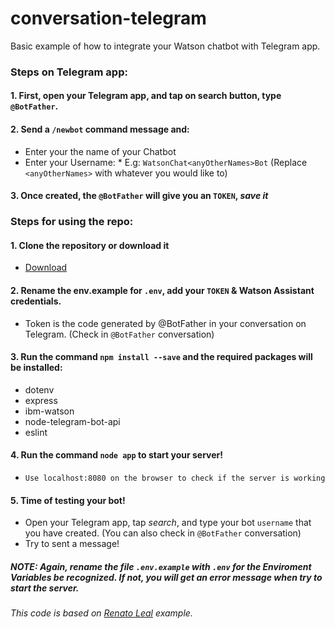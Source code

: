 # conversation-telegram

Basic example of how to integrate your Watson chatbot with Telegram app.

### Steps on Telegram app: 

#### 1. First, open your Telegram app, and tap on search button, type `@BotFather`.

#### 2. Send a `/newbot` command message and:
  - Enter your the name of your Chatbot
  - Enter your Username:
        * E.g: `WatsonChat<anyOtherNames>Bot` (Replace `<anyOtherNames>` with whatever you would like to)
        
#### 3. Once created, the `@BotFather` will give you an `TOKEN`, *save it*
  
  
### Steps for using the repo:

#### 1. Clone the repository or download it
  - [Download](https://github.com/sayurimizuguchi/conversation-telegram/archive/master.zip)
  
#### 2. Rename the env.example for `.env`, add your `TOKEN` & Watson Assistant credentials.
  - Token is the code generated by @BotFather in your conversation on Telegram. (Check in `@BotFather` conversation)

#### 3. Run the command `npm install --save` and the required packages will be installed: 
   - dotenv
   - express
   - ibm-watson
   - node-telegram-bot-api
   - eslint

#### 4. Run the command `node app` to start your server!
   - `Use localhost:8080 on the browser to check if the server is working`
   
#### 5. Time of testing your bot!
 - Open your Telegram app, tap _search_, and type your bot `username` that you have created. (You can also check in `@BotFather` conversation)
 - Try to sent a message!


##### NOTE: Again, rename the file `.env.example` with `.env` for the Enviroment Variables be recognized. If not, you will get an error message when try to start the server.

###### This code is based on [Renato Leal](https://gist.github.com/renatodossantosleal/a963eff0b3665326f975aabf19ab37ee) example.
